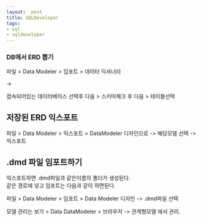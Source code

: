 ```yaml
---
layout:  post
title: SQLDeveloper
tags:
- sql
- sqldeveloper
---
```


### DB에서 ERD 뽑기

파일 > Data Modeler > 임포트 > 데이터 딕셔너리

->

접속되어있는 데이터베이스 선택후 다음 > 스키마체크 후 다음 > 테이블선택


## 저장된 ERD 익스포트

파일 > Data Modeler > 익스포트 > DataModeler 디자인으로 -> 해당모델 선택 -> 익스포트

## .dmd 파일 임포트하기

익스포트하면 .dmd파일과 같은이름의 폴더가 생성된다.  
같은 경로에 넣고 임포트는 다음과 같이 하면된다.

파일 > Data Modeler > 임포트 > Data Modeler 디자인 -> .dmd파일 선택

모델 관리는 보기 > Data DataModeler > 브라우저 -> 관계형모델 에서 관리.